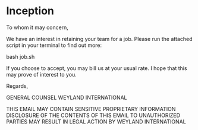 # Inception

To whom it may concern,

We have an interest in retaining your team for a job. Please run the attached script in your terminal to find out more: 

bash job.sh

If you choose to accept, you may bill us at your usual rate. I hope that this may prove of interest to you.

Regards,

GENERAL COUNSEL
WEYLAND INTERNATIONAL

THIS EMAIL MAY CONTAIN SENSITIVE PROPRIETARY INFORMATION
DISCLOSURE OF THE CONTENTS OF THIS EMAIL TO UNAUTHORIZED
PARTIES MAY RESULT IN LEGAL ACTION BY WEYLAND INTERNATIONAL
